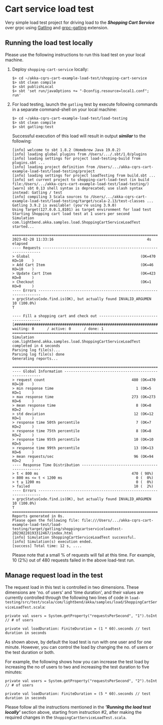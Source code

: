 # Cart service load test

Very simple load test project for driving load to the _**Shopping Cart Service**_ over grpc using [Gatling](https://gatling.io/) and [grpc-gatling](https://github.com/phiSgr/gatling-grpc) extension. 

## Running the load test locally

Please use the following instructions to run this load test on your local machine.

1.  Deploy `shopping-cart-service` locally:

    ```
    $> cd ~/akka-cqrs-cart-example-load-test/shopping-cart-service
    $> sbt clean compile
    $> sbt publishLocal
    $> sbt 'set run/javaOptions += "-Dconfig.resource=local1.conf"; run'
    ```

2. For load testing, launch the `gatling` test by execute following commands in a separate command-shell on your local machine:

    ```
    $> cd ~/akka-cqrs-cart-example-load-test/load-testing
    $> sbt clean compile
    $> sbt gatling:test
    ```
    Successful execution of this load will result in output **_similar_** to the following:
    ```
    [info] welcome to sbt 1.8.2 (Homebrew Java 19.0.2)
    [info] loading global plugins from /Users/.../.sbt/1.0/plugins
    [info] loading settings for project load-testing-build from plugins.sbt ...
    [info] loading project definition from /Users/.../akka-cqrs-cart-example-load-test/load-testing/project
    [info] loading settings for project loadTesting from build.sbt ...
    [info] set current project to shopping-cart-load-test (in build file:/Users/.../akka-cqrs-cart-example-load-test/load-testing/)
    [warn] sbt 0.13 shell syntax is deprecated; use slash syntax instead: Gatling / test
    [info] compiling 3 Scala sources to /Users/.../akka-cqrs-cart-example-load-test/load-testing/target/scala-2.13/test-classes ...
    Gatling 3.9.2 is available! (you're using 3.9.0)
    Using Target(127.0.0.1,8101) as target environment for load test
    Starting Shopping cart load test at 1 users per second
    Simulation com.lightbend.akka.samples.load.ShoppingCartServiceLoadTest started...
    
    ================================================================================
    2023-02-28 11:33:16                                           4s elapsed
    ---- Requests ------------------------------------------------------------------
    > Global                                                   (OK=470    KO=10    )
    > Add Cart Item                                            (OK=46     KO=10    )
    > Update Cart Item                                         (OK=423    KO=0     )
    > Checkout                                                 (OK=1      KO=0     )
    ---- Errors --------------------------------------------------------------------
    > grpcStatusCode.find.is(OK), but actually found INVALID_ARGUMEN     10 (100.0%)
    T
    
    ---- Fill a shopping cart and check out ----------------------------------------
    [##########################################################################]100%
    waiting: 0      / active: 0      / done: 1     
    ================================================================================
    Simulation com.lightbend.akka.samples.load.ShoppingCartServiceLoadTest completed in 4 seconds
    Parsing log file(s)...
    Parsing log file(s) done
    Generating reports...
    
    ================================================================================
    ---- Global Information --------------------------------------------------------
    > request count                                        480 (OK=470    KO=10    )
    > min response time                                      1 (OK=5      KO=1     )
    > max response time                                    273 (OK=273    KO=6     )
    > mean response time                                     8 (OK=8      KO=2     )
    > std deviation                                         12 (OK=12     KO=1     )
    > response time 50th percentile                          7 (OK=7      KO=2     )
    > response time 75th percentile                          8 (OK=8      KO=2     )
    > response time 95th percentile                         10 (OK=10     KO=5     )
    > response time 99th percentile                         13 (OK=13     KO=6     )
    > mean requests/sec                                     96 (OK=94     KO=2     )
    ---- Response Time Distribution ------------------------------------------------
    > t < 800 ms                                           470 ( 98%)
    > 800 ms <= t < 1200 ms                                  0 (  0%)
    > t ≥ 1200 ms                                            0 (  0%)
    > failed                                                10 (  2%)
    ---- Errors --------------------------------------------------------------------
    > grpcStatusCode.find.is(OK), but actually found INVALID_ARGUMEN     10 (100.0%)
    T
    ================================================================================
    Reports generated in 0s.
    Please open the following file: file:///Users/.../akka-cqrs-cart-example-load-test/load-testing/target/gatling/shoppingcartserviceloadtest-20230228193312467/index.html
    [info] Simulation ShoppingCartServiceLoadTest successful.
    [info] Simulation(s) execution ended.
    [success] Total time: 12 s, ....
    ```
    Please note that a small % of requests will fail at this time. For example, 10 (2%) out of 480 requests failed in the above load-test run.

## Manage request load in the test
   The request load in this test is controlled in two dimensions. These dimensions are 'no. of users' and 'time duration', and their values are currently controlled through the following two lines of code in `load-testing/src/test/scala/com/lightbend/akka/samples/load/ShoppingCartServiceLoadTest.scala`:

   ```
   private val users = System.getProperty("requestsPerSecond", "1").toInt  // # of users

   private val loadDuration: FiniteDuration = (1 * 60).seconds // test duration in seconds
   ```
   As shown above, by default the load test is run with one user and for one minute. However, you can control the load by changing the no. of users or the test duration or both.
   
   For example, the following shows how you can increase the test load by increasing the no of users to two and increasing the test duration to five minutes:
   ```
   private val users = System.getProperty("requestsPerSecond", "2").toInt  // # of users

   private val loadDuration: FiniteDuration = (5 * 60).seconds // test duration in seconds
   ```

   Please follow all the instructions mentioned in the **_'Running the load test locally'_** section above, starting from instruction #2, after making the required changes in the `ShoppingCartServiceLoadTest.scala`.